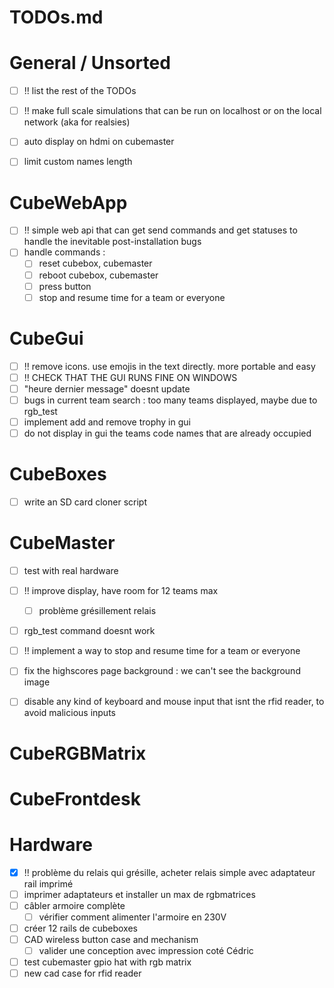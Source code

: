 # TODOs.md

# General / Unsorted

- [ ] !! list the rest of the TODOs
- [ ] !! make full scale simulations that can be run on localhost or on the local network (aka for realsies)
- [ ] auto display on hdmi on cubemaster
- [ ] limit custom names length


# CubeWebApp

- [ ] !! simple web api that can get send commands and get statuses to handle the inevitable post-installation bugs
- [ ] handle commands :
    - [ ] reset cubebox, cubemaster
    - [ ] reboot cubebox, cubemaster
    - [ ] press button
    - [ ] stop and resume time for a team or everyone

# CubeGui

- [ ] !! remove icons. use emojis in the text directly. more portable and easy
- [ ] !! CHECK THAT THE GUI RUNS FINE ON WINDOWS
- [ ] "heure dernier message" doesnt update
- [ ] bugs in current team search : too many teams displayed, maybe due to rgb_test
- [ ] implement add and remove trophy in gui
- [ ] do not display in gui the teams code names that are already occupied

# CubeBoxes

- [ ] write an SD card cloner script

# CubeMaster

- [ ] test with real hardware
- [ ] !! improve display, have room for 12 teams max
    - [ ] problème grésillement relais
- [ ] rgb_test command doesnt work
- [ ] !! implement a way to stop and resume time for a team or everyone
- [ ] fix the highscores page background : we can't see the background image
- [ ] disable any kind of keyboard and mouse input that isnt the rfid reader, to avoid malicious inputs


# CubeRGBMatrix


# CubeFrontdesk


# Hardware

- [x] !! problème du relais qui grésille, acheter relais simple avec adaptateur rail imprimé
- [ ] imprimer adaptateurs et installer un max de rgbmatrices
- [ ] câbler armoire complète
    - [ ] vérifier comment alimenter l'armoire en 230V
- [ ] créer 12 rails de cubeboxes
- [ ] CAD wireless button case and mechanism
    - [ ] valider une conception avec impression coté Cédric
- [ ] test cubemaster gpio hat with rgb matrix
- [ ] new cad case for rfid reader
